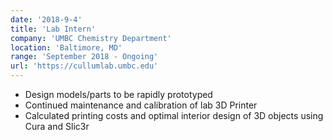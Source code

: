 ```yaml
---
date: '2018-9-4'
title: 'Lab Intern'
company: 'UMBC Chemistry Department'
location: 'Baltimore, MD'
range: 'September 2018 - Ongoing'
url: 'https://cullumlab.umbc.edu'
---
```


- Design models/parts to be rapidly prototyped
- Continued maintenance and calibration of lab 3D Printer
- Calculated printing costs and optimal interior design of 3D objects using Cura and Slic3r
